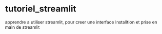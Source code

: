 # tutoriel_streamlit
apprendre a utiliser streamlit, pour creer une interface 
Installtion et prise en main de streamlit
